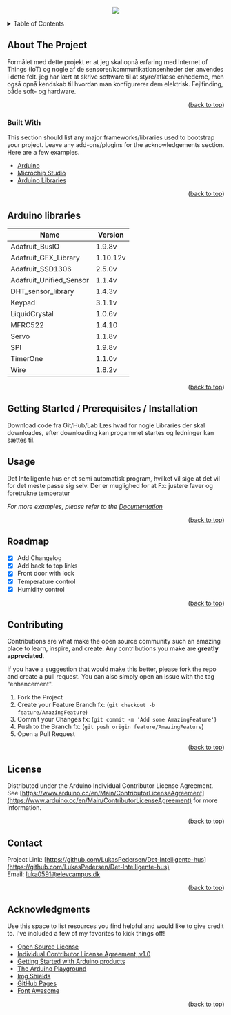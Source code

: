 <p align="center">
  <img src="https://user-images.githubusercontent.com/61869988/145030348-a0852ce3-91fe-44bb-9a58-0cd994ccac3e.png" />
</p>
<!-- TABLE OF CONTENTS -->
<details>
  <summary>Table of Contents</summary>
  <ol>
    <li>
      <a href="#about-the-project">About The Project</a>
      <ul>
        <li><a href="#built-with">Built With</a></li>
      </ul>
    </li>
    <li>
      <a href="#getting-started">Getting Started</a>
      <ul>
        <li><a href="#prerequisites">Prerequisites</a></li>
        <li><a href="#installation">Installation</a></li>
      </ul>
    </li>
    <li><a href="#usage">Usage</a></li>
    <li><a href="#roadmap">Roadmap</a></li>
    <li><a href="#contributing">Contributing</a></li>
    <li><a href="#license">License</a></li>
    <li><a href="#contact">Contact</a></li>
    <li><a href="#acknowledgments">Acknowledgments</a></li>
  </ol>
</details>



<!-- ABOUT THE PROJECT -->
## About The Project

Formålet med dette projekt er at jeg skal opnå erfaring med Internet of Things (IoT) og nogle af de sensorer/kommunikationsenheder der anvendes i dette felt. jeg har lært at skrive software til at styre/aflæse enhederne, men også opnå kendskab til hvordan man konfigurerer dem elektrisk. Fejlfinding, både soft- og hardware.

<p align="right">(<a href="#top">back to top</a>)</p>



### Built With

This section should list any major frameworks/libraries used to bootstrap your project. Leave any add-ons/plugins for the acknowledgements section. Here are a few examples.

* [Arduino](https://www.arduino.cc/)
* [Microchip Studio](https://www.microchip.com/en-us/development-tools-tools-and-software/microchip-studio-for-avr-and-sam-devices)
* [Arduino Libraries](https://www.arduino.cc/reference/en/libraries/)

<p align="right">(<a href="#top">back to top</a>)</p>

## Arduino libraries

| Name | Version |
| --- | --- |
| Adafruit_BusIO | 1.9.8v |
| Adafruit_GFX_Library | 1.10.12v |
| Adafruit_SSD1306 | 2.5.0v |
| Adafruit_Unified_Sensor | 1.1.4v |
| DHT_sensor_library | 1.4.3v |
| Keypad | 3.1.1v |
| LiquidCrystal | 1.0.6v |
| MFRC522 | 1.4.10 |
| Servo | 1.1.8v |
| SPI | 1.9.8v |
| TimerOne | 1.1.0v |
| Wire | 1.8.2v |

<p align="right">(<a href="#top">back to top</a>)</p>

<!-- GETTING STARTED -->
## Getting Started / Prerequisites / Installation

Download code fra Git/Hub/Lab Læs hvad for nogle Libraries der skal downloades, efter downloading kan progammet startes og ledninger kan sættes til. 

## Usage

Det Intelligente hus er et semi automatisk program, hvilket vil sige at det vil for det meste passe sig selv.
Der er muglighed for at Fx: justere faver og foretrukne temperatur

_For more examples, please refer to the [Documentation](https://example.com)_

<p align="right">(<a href="#top">back to top</a>)</p>



<!-- ROADMAP -->
## Roadmap

- [x] Add Changelog
- [x] Add back to top links
- [x] Front door with lock
- [x] Temperature control
- [x] Humidity control

<p align="right">(<a href="#top">back to top</a>)</p>



<!-- CONTRIBUTING -->
## Contributing

Contributions are what make the open source community such an amazing place to learn, inspire, and create. Any contributions you make are **greatly appreciated**.

If you have a suggestion that would make this better, please fork the repo and create a pull request. You can also simply open an issue with the tag "enhancement".

1. Fork the Project
2. Create your Feature Branch fx: (`git checkout -b feature/AmazingFeature`)
3. Commit your Changes fx: (`git commit -m 'Add some AmazingFeature'`)
4. Push to the Branch fx: (`git push origin feature/AmazingFeature`)
5. Open a Pull Request

<p align="right">(<a href="#top">back to top</a>)</p>



<!-- LICENSE -->
## License

Distributed under the Arduino Individual Contributor License Agreement.  
See [https://www.arduino.cc/en/Main/ContributorLicenseAgreement](https://www.arduino.cc/en/Main/ContributorLicenseAgreement) for more information.

<p align="right">(<a href="#top">back to top</a>)</p>



<!-- CONTACT -->
## Contact

Project Link: [https://github.com/LukasPedersen/Det-Intelligente-hus](https://github.com/LukasPedersen/Det-Intelligente-hus)  
Email: [luka0591@elevcampus.dk](luka0591@elevcampus.dk)

<p align="right">(<a href="#top">back to top</a>)</p>



<!-- ACKNOWLEDGMENTS -->
## Acknowledgments

Use this space to list resources you find helpful and would like to give credit to. I've included a few of my favorites to kick things off!

* [Open Source License](https://www.arduino.cc/en/terms-conditions)
* [Individual Contributor License Agreement, v1.0](https://www.arduino.cc/en/Main/ContributorLicenseAgreement)
* [Getting Started with Arduino products](https://www.arduino.cc/en/Guide)
* [The Arduino Playground](https://playground.arduino.cc/?_gl=1*2ctp51*_ga*MjA4NDY3MDI3NC4xNjM3NTY4MzIz*_ga_NEXN8H46L5*MTYzODg4MDg0My4xNy4xLjE2Mzg4ODE4NzkuMA..)
* [Img Shields](https://shields.io)
* [GitHub Pages](https://pages.github.com)
* [Font Awesome](https://fontawesome.com)

<p align="right">(<a href="#top">back to top</a>)</p>



<!-- MARKDOWN LINKS & IMAGES -->
<!-- https://www.markdownguide.org/basic-syntax/#reference-style-links -->
[contributors-shield]: https://img.shields.io/github/contributors/othneildrew/Best-README-Template.svg?style=for-the-badge
[contributors-url]: https://github.com/othneildrew/Best-README-Template/graphs/contributors
[forks-shield]: https://img.shields.io/github/forks/othneildrew/Best-README-Template.svg?style=for-the-badge
[forks-url]: https://github.com/othneildrew/Best-README-Template/network/members
[stars-shield]: https://img.shields.io/github/stars/othneildrew/Best-README-Template.svg?style=for-the-badge
[stars-url]: https://github.com/othneildrew/Best-README-Template/stargazers
[issues-shield]: https://img.shields.io/github/issues/othneildrew/Best-README-Template.svg?style=for-the-badge
[issues-url]: https://github.com/othneildrew/Best-README-Template/issues
[license-shield]: https://img.shields.io/github/license/othneildrew/Best-README-Template.svg?style=for-the-badge
[license-url]: https://github.com/othneildrew/Best-README-Template/blob/master/LICENSE.txt
[linkedin-shield]: https://img.shields.io/badge/-LinkedIn-black.svg?style=for-the-badge&logo=linkedin&colorB=555
[linkedin-url]: https://linkedin.com/in/othneildrew
[product-screenshot]: images/screenshot.png
